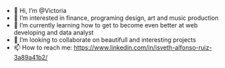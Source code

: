 - 👋 Hi, I’m @Victoria
- 👀 I’m interested in finance, programing design, art and music production 
- 🌱 I’m currently learning how to get to become even better at web developing and data analyst
- 💞️ I’m looking to collaborate on beautifull and interesting projects
- 📫 How to reach me:
https://www.linkedin.com/in/isveth-alfonso-ruiz-3a89a41b2/


<!---
Isveth/Isveth is a ✨ special ✨ repository because its `README.md` (this file) appears on your GitHub profile.
You can click the Preview link to take a look at your changes.
--->
